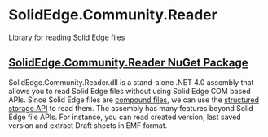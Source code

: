 SolidEdge.Community.Reader
================

Library for reading Solid Edge files

## [SolidEdge.Community.Reader NuGet Package](https://www.nuget.org/packages/SolidEdge.Community.Reader)

SolidEdge.Community.Reader.dll is a stand-alone .NET 4.0 assembly that allows you to read Solid Edge files without using Solid Edge COM based APIs. Since Solid Edge files are [compound files](http://msdn.microsoft.com/library/windows/desktop/aa378938.aspx), we can use the [structured storage API](http://msdn.microsoft.com/library/windows/desktop/aa380369.aspx) to read them. The assembly has many features beyond Solid Edge file APIs. For instance, you can read created version, last saved version and extract Draft sheets in EMF format.